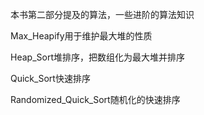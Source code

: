 本书第二部分提及的算法，一些进阶的算法知识

Max_Heapify用于维护最大堆的性质

Heap_Sort堆排序，把数组化为最大堆并排序

Quick_Sort快速排序

Randomized_Quick_Sort随机化的快速排序

